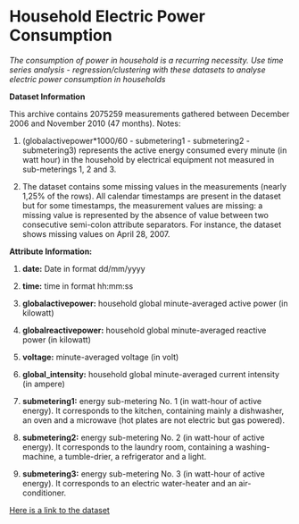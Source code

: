 # Household Electric Power Consumption
*The consumption of power in household is a recurring necessity. Use time series analysis - regression/clustering with these datasets to analyse electric power consumption in households*

**Dataset Information**

This archive contains 2075259 measurements gathered between December 2006 and November 2010 (47 months).
Notes:

1. (globalactivepower*1000/60 - submetering1 - submetering2 - submetering3) represents the active energy consumed every minute (in watt hour) in the household by electrical equipment not measured in sub-meterings 1, 2 and 3.

2. The dataset contains some missing values in the measurements (nearly 1,25% of the rows). All calendar timestamps are present in the dataset but for some timestamps, the measurement values are missing: a missing value is represented by the absence of value between two consecutive semi-colon attribute separators. For instance, the dataset shows missing values on April 28, 2007.

**Attribute Information:**

1. **date:** Date in format dd/mm/yyyy

2. **time:** time in format hh:mm:ss

3. **globalactivepower:** household global minute-averaged active power (in kilowatt)

4. **globalreactivepower:** household global minute-averaged reactive power (in kilowatt)

5. **voltage:** minute-averaged voltage (in volt)

6. **global_intensity:** household global minute-averaged current intensity (in ampere)

7. **submetering1:** energy sub-metering No. 1 (in watt-hour of active energy). It corresponds to the kitchen, containing mainly a dishwasher, an oven and a microwave (hot plates are not electric but gas powered).

8. **submetering2:** energy sub-metering No. 2 (in watt-hour of active energy). It corresponds to the laundry room, containing a washing-machine, a tumble-drier, a refrigerator and a light.

9. **submetering3:** energy sub-metering No. 3 (in watt-hour of active energy). It corresponds to an electric water-heater and an air-conditioner.

[Here is a link to the dataset](https://www.kaggle.com/uciml/electric-power-consumption-data-set)
